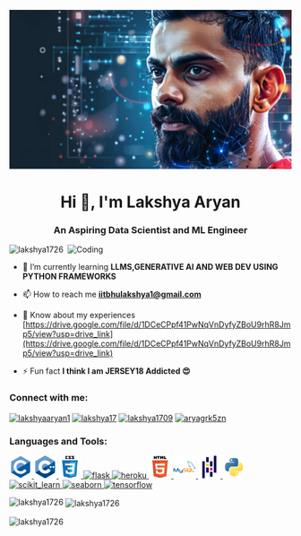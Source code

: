![logo](https://github.com/Lakshya1726/Lakshya1726/blob/main/image.png)
<h1 align="center">Hi 👋, I'm Lakshya Aryan</h1>
<h3 align="center">An Aspiring Data Scientist and ML Engineer</h3>

<img align="right" alt="Coding" width="400" src="https://user-images.githubusercontent.com/55389276/140866485-8fb1c876-9a8f-4d6a-98dc-08c4981eaf70.gif">

<p align="left"> <img src="https://komarev.com/ghpvc/?username=lakshya1726&label=Profile%20views&color=0e75b6&style=flat" alt="lakshya1726" /> </p>

- 🌱 I’m currently learning **LLMS,GENERATIVE AI AND WEB DEV USING PYTHON FRAMEWORKS**

- 📫 How to reach me **iitbhulakshya1@gmail.com**

- 📄 Know about my experiences [https://drive.google.com/file/d/1DCeCPpf41PwNqVnDyfyZBoU9rhR8Jmp5/view?usp=drive_link](https://drive.google.com/file/d/1DCeCPpf41PwNqVnDyfyZBoU9rhR8Jmp5/view?usp=drive_link)

- ⚡ Fun fact **I think I am JERSEY18 Addicted 😍**

<h3 align="left">Connect with me:</h3>
<p align="left">
<a href="https://kaggle.com/lakshyaaryan1" target="blank"><img align="center" src="https://raw.githubusercontent.com/rahuldkjain/github-profile-readme-generator/master/src/images/icons/Social/kaggle.svg" alt="lakshyaaryan1" height="30" width="40" /></a>
<a href="https://codeforces.com/profile/lakshya17" target="blank"><img align="center" src="https://raw.githubusercontent.com/rahuldkjain/github-profile-readme-generator/master/src/images/icons/Social/codeforces.svg" alt="lakshya17" height="30" width="40" /></a>
<a href="https://www.leetcode.com/lakshya1709" target="blank"><img align="center" src="https://raw.githubusercontent.com/rahuldkjain/github-profile-readme-generator/master/src/images/icons/Social/leet-code.svg" alt="lakshya1709" height="30" width="40" /></a>
<a href="https://auth.geeksforgeeks.org/user/aryagrk5zn" target="blank"><img align="center" src="https://raw.githubusercontent.com/rahuldkjain/github-profile-readme-generator/master/src/images/icons/Social/geeks-for-geeks.svg" alt="aryagrk5zn" height="30" width="40" /></a>
</p>

<h3 align="left">Languages and Tools:</h3>
<p align="left"> <a href="https://www.cprogramming.com/" target="_blank" rel="noreferrer"> <img src="https://raw.githubusercontent.com/devicons/devicon/master/icons/c/c-original.svg" alt="c" width="40" height="40"/> </a> <a href="https://www.w3schools.com/cpp/" target="_blank" rel="noreferrer"> <img src="https://raw.githubusercontent.com/devicons/devicon/master/icons/cplusplus/cplusplus-original.svg" alt="cplusplus" width="40" height="40"/> </a> <a href="https://www.w3schools.com/css/" target="_blank" rel="noreferrer"> <img src="https://raw.githubusercontent.com/devicons/devicon/master/icons/css3/css3-original-wordmark.svg" alt="css3" width="40" height="40"/> </a> <a href="https://flask.palletsprojects.com/" target="_blank" rel="noreferrer"> <img src="https://www.vectorlogo.zone/logos/pocoo_flask/pocoo_flask-icon.svg" alt="flask" width="40" height="40"/> </a> <a href="https://heroku.com" target="_blank" rel="noreferrer"> <img src="https://www.vectorlogo.zone/logos/heroku/heroku-icon.svg" alt="heroku" width="40" height="40"/> </a> <a href="https://www.w3.org/html/" target="_blank" rel="noreferrer"> <img src="https://raw.githubusercontent.com/devicons/devicon/master/icons/html5/html5-original-wordmark.svg" alt="html5" width="40" height="40"/> </a> <a href="https://www.mysql.com/" target="_blank" rel="noreferrer"> <img src="https://raw.githubusercontent.com/devicons/devicon/master/icons/mysql/mysql-original-wordmark.svg" alt="mysql" width="40" height="40"/> </a> <a href="https://pandas.pydata.org/" target="_blank" rel="noreferrer"> <img src="https://raw.githubusercontent.com/devicons/devicon/2ae2a900d2f041da66e950e4d48052658d850630/icons/pandas/pandas-original.svg" alt="pandas" width="40" height="40"/> </a> <a href="https://www.python.org" target="_blank" rel="noreferrer"> <img src="https://raw.githubusercontent.com/devicons/devicon/master/icons/python/python-original.svg" alt="python" width="40" height="40"/> </a> <a href="https://scikit-learn.org/" target="_blank" rel="noreferrer"> <img src="https://upload.wikimedia.org/wikipedia/commons/0/05/Scikit_learn_logo_small.svg" alt="scikit_learn" width="40" height="40"/> </a> <a href="https://seaborn.pydata.org/" target="_blank" rel="noreferrer"> <img src="https://seaborn.pydata.org/_images/logo-mark-lightbg.svg" alt="seaborn" width="40" height="40"/> </a> <a href="https://www.tensorflow.org" target="_blank" rel="noreferrer"> <img src="https://www.vectorlogo.zone/logos/tensorflow/tensorflow-icon.svg" alt="tensorflow" width="40" height="40"/> </a> </p>

<p><img align="left" src="https://github-readme-stats.vercel.app/api/top-langs?username=lakshya1726&show_icons=true&locale=en&layout=compact" alt="lakshya1726" /></p>

<p>&nbsp;<img align="center" src="https://github-readme-stats.vercel.app/api?username=lakshya1726&show_icons=true&locale=en" alt="lakshya1726" /></p>

<p><img align="center" src="https://github-readme-streak-stats.herokuapp.com/?user=lakshya1726&" alt="lakshya1726" /></p>

